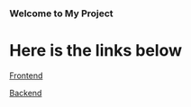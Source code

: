 ### Welcome to My Project

# Here is the links below

[Frontend](https://vet-app-nu.vercel.app/)

[Backend](https://vet-app-backend-hfg4.onrender.com/swagger-ui/index.html#/work-day-controller/createWorkDay)